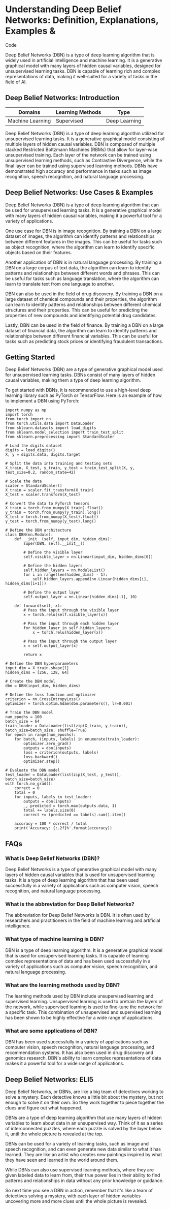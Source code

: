 # Understanding Deep Belief Networks: Definition, Explanations, Examples &
Code

Deep Belief Networks (DBN) is a type of deep learning algorithm that is widely
used in artificial intelligence and machine learning. It is a generative
graphical model with many layers of hidden causal variables, designed for
unsupervised learning tasks. DBN is capable of learning rich and complex
representations of data, making it well-suited for a variety of tasks in the
field of AI.

## Deep Belief Networks: Introduction

Domains | Learning Methods | Type  
---|---|---  
Machine Learning | Supervised | Deep Learning  
  
Deep Belief Networks (DBN) is a type of deep learning algorithm utilized for
unsupervised learning tasks. It is a generative graphical model consisting of
multiple layers of hidden causal variables. DBN is composed of multiple
stacked Restricted Boltzmann Machines (RBMs) that allow for layer-wise
unsupervised training. Each layer of the network can be trained using
unsupervised learning methods, such as Contrastive Divergence, while the final
layer can be trained using supervised learning methods. DBNs have demonstrated
high accuracy and performance in tasks such as image recognition, speech
recognition, and natural language processing.

## Deep Belief Networks: Use Cases & Examples

Deep Belief Networks (DBN) is a type of deep learning algorithm that can be
used for unsupervised learning tasks. It is a generative graphical model with
many layers of hidden causal variables, making it a powerful tool for a
variety of applications.

One use case for DBN is in image recognition. By training a DBN on a large
dataset of images, the algorithm can identify patterns and relationships
between different features in the images. This can be useful for tasks such as
object recognition, where the algorithm can learn to identify specific objects
based on their features.

Another application of DBN is in natural language processing. By training a
DBN on a large corpus of text data, the algorithm can learn to identify
patterns and relationships between different words and phrases. This can be
useful for tasks such as language translation, where the algorithm can learn
to translate text from one language to another.

DBN can also be used in the field of drug discovery. By training a DBN on a
large dataset of chemical compounds and their properties, the algorithm can
learn to identify patterns and relationships between different chemical
structures and their properties. This can be useful for predicting the
properties of new compounds and identifying potential drug candidates.

Lastly, DBN can be used in the field of finance. By training a DBN on a large
dataset of financial data, the algorithm can learn to identify patterns and
relationships between different financial variables. This can be useful for
tasks such as predicting stock prices or identifying fraudulent transactions.

## Getting Started

Deep Belief Networks (DBN) are a type of generative graphical model used for
unsupervised learning tasks. DBNs consist of many layers of hidden causal
variables, making them a type of deep learning algorithm.

To get started with DBNs, it is recommended to use a high-level deep learning
library such as PyTorch or TensorFlow. Here is an example of how to implement
a DBN using PyTorch:

    
    
    
    import numpy as np
    import torch
    from torch import nn
    from torch.utils.data import DataLoader
    from sklearn.datasets import load_digits
    from sklearn.model_selection import train_test_split
    from sklearn.preprocessing import StandardScaler
    
    # Load the digits dataset
    digits = load_digits()
    X, y = digits.data, digits.target
    
    # Split the data into training and testing sets
    X_train, X_test, y_train, y_test = train_test_split(X, y, test_size=0.2, random_state=42)
    
    # Scale the data
    scaler = StandardScaler()
    X_train = scaler.fit_transform(X_train)
    X_test = scaler.transform(X_test)
    
    # Convert the data to PyTorch tensors
    X_train = torch.from_numpy(X_train).float()
    y_train = torch.from_numpy(y_train).long()
    X_test = torch.from_numpy(X_test).float()
    y_test = torch.from_numpy(y_test).long()
    
    # Define the DBN architecture
    class DBN(nn.Module):
        def __init__(self, input_dim, hidden_dims):
            super(DBN, self).__init__()
    
            # Define the visible layer
            self.visible_layer = nn.Linear(input_dim, hidden_dims[0])
    
            # Define the hidden layers
            self.hidden_layers = nn.ModuleList()
            for i in range(len(hidden_dims) - 1):
                self.hidden_layers.append(nn.Linear(hidden_dims[i], hidden_dims[i+1]))
    
            # Define the output layer
            self.output_layer = nn.Linear(hidden_dims[-1], 10)
    
        def forward(self, x):
            # Pass the input through the visible layer
            x = torch.relu(self.visible_layer(x))
    
            # Pass the input through each hidden layer
            for hidden_layer in self.hidden_layers:
                x = torch.relu(hidden_layer(x))
    
            # Pass the input through the output layer
            x = self.output_layer(x)
    
            return x
    
    # Define the DBN hyperparameters
    input_dim = X_train.shape[1]
    hidden_dims = [256, 128, 64]
    
    # Create the DBN model
    dbn = DBN(input_dim, hidden_dims)
    
    # Define the loss function and optimizer
    criterion = nn.CrossEntropyLoss()
    optimizer = torch.optim.Adam(dbn.parameters(), lr=0.001)
    
    # Train the DBN model
    num_epochs = 100
    batch_size = 64
    train_loader = DataLoader(list(zip(X_train, y_train)), batch_size=batch_size, shuffle=True)
    for epoch in range(num_epochs):
        for batch, (inputs, labels) in enumerate(train_loader):
            optimizer.zero_grad()
            outputs = dbn(inputs)
            loss = criterion(outputs, labels)
            loss.backward()
            optimizer.step()
    
    # Evaluate the DBN model
    test_loader = DataLoader(list(zip(X_test, y_test)), batch_size=batch_size)
    with torch.no_grad():
        correct = 0
        total = 0
        for inputs, labels in test_loader:
            outputs = dbn(inputs)
            _, predicted = torch.max(outputs.data, 1)
            total += labels.size(0)
            correct += (predicted == labels).sum().item()
    
        accuracy = 100 * correct / total
        print('Accuracy: {:.2f}%'.format(accuracy))
    
    

## FAQs

### What is Deep Belief Networks (DBN)?

Deep Belief Networks is a type of generative graphical model with many layers
of hidden causal variables that is used for unsupervised learning tasks. It is
a type of deep learning algorithm that has been used successfully in a variety
of applications such as computer vision, speech recognition, and natural
language processing.

### What is the abbreviation for Deep Belief Networks?

The abbreviation for Deep Belief Networks is DBN. It is often used by
researchers and practitioners in the field of machine learning and artificial
intelligence.

### What type of machine learning is DBN?

DBN is a type of deep learning algorithm. It is a generative graphical model
that is used for unsupervised learning tasks. It is capable of learning
complex representations of data and has been used successfully in a variety of
applications such as computer vision, speech recognition, and natural language
processing.

### What are the learning methods used by DBN?

The learning methods used by DBN include unsupervised learning and supervised
learning. Unsupervised learning is used to pretrain the layers of the network,
while supervised learning is used to fine-tune the network for a specific
task. This combination of unsupervised and supervised learning has been shown
to be highly effective for a wide range of applications.

### What are some applications of DBN?

DBN has been used successfully in a variety of applications such as computer
vision, speech recognition, natural language processing, and recommendation
systems. It has also been used in drug discovery and genomics research. DBN's
ability to learn complex representations of data makes it a powerful tool for
a wide range of applications.

## Deep Belief Networks: ELI5

Deep Belief Networks, or DBNs, are like a big team of detectives working to
solve a mystery. Each detective knows a little bit about the mystery, but not
enough to solve it on their own. So they work together to piece together the
clues and figure out what happened.

DBNs are a type of deep learning algorithm that use many layers of hidden
variables to learn about data in an unsupervised way. Think of it as a series
of interconnected puzzles, where each puzzle is solved by the layer below it,
until the whole picture is revealed at the top.

DBNs can be used for a variety of learning tasks, such as image and speech
recognition, and can even generate new data similar to what it has learned.
They are like an artist who creates new paintings inspired by what they have
seen and learned in the world around them.

While DBNs can also use supervised learning methods, where they are given
labeled data to learn from, their true power lies in their ability to find
patterns and relationships in data without any prior knowledge or guidance.

So next time you see a DBN in action, remember that it's like a team of
detectives solving a mystery, with each layer of hidden variables uncovering
more and more clues until the whole picture is revealed.